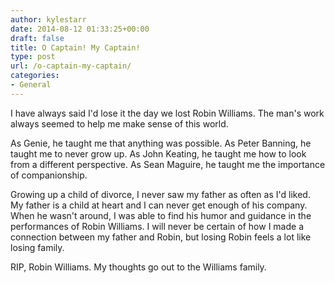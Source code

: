 ```yaml
---
author: kylestarr
date: 2014-08-12 01:33:25+00:00
draft: false
title: O Captain! My Captain!
type: post
url: /o-captain-my-captain/
categories:
- General
---
```


I have always said I'd lose it the day we lost Robin Williams. The man's work always seemed to help me make sense of this world.

As Genie, he taught me that anything was possible. As Peter Banning, he taught me to never grow up. As John Keating, he taught me how to look from a different perspective. As Sean Maguire, he taught me the importance of companionship.

Growing up a child of divorce, I never saw my father as often as I'd liked. My father is a child at heart and I can never get enough of his company. When he wasn't around, I was able to find his humor and guidance in the performances of Robin Williams. I will never be certain of how I made a connection between my father and Robin, but losing Robin feels a lot like losing family. 

RIP, Robin Williams. My thoughts go out to the Williams family.
